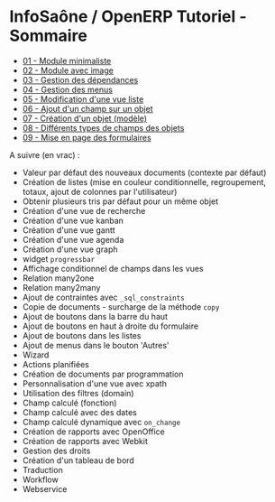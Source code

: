 InfoSaône / OpenERP Tutoriel - Sommaire
===================

* [01 - Module minimaliste                    ](https://github.com/tonygalmiche/openerp_tutoriel_01)
* [02 - Module avec image                     ](https://github.com/tonygalmiche/openerp_tutoriel_02)
* [03 - Gestion des dépendances               ](https://github.com/tonygalmiche/openerp_tutoriel_03)
* [04 - Gestion des menus                     ](https://github.com/tonygalmiche/openerp_tutoriel_04)
* [05 - Modification d'une vue liste          ](https://github.com/tonygalmiche/openerp_tutoriel_05)
* [06 - Ajout d'un champ sur un objet         ](https://github.com/tonygalmiche/openerp_tutoriel_06)
* [07 - Création d'un objet (modèle)          ](https://github.com/tonygalmiche/openerp_tutoriel_07)
* [08 - Différents types de champs des objets ](https://github.com/tonygalmiche/openerp_tutoriel_08)
* [09 - Mise en page des formulaires          ](https://github.com/tonygalmiche/openerp_tutoriel_09)



A suivre (en vrac) : 
* Valeur par défaut des nouveaux documents (contexte par défaut)
* Création de listes (mise en couleur conditionnelle, regroupement, totaux, ajout de colonnes par l'utilisateur)
* Obtenir plusieurs tris par défaut pour un même objet
* Création d'une vue de recherche
* Création d'une vue kanban
* Création d'une vue gantt
* Création d'une vue agenda
* Création d'une vue graph
* widget `progressbar`
* Affichage conditionnel de champs dans les vues
* Relation many2one
* Relation many2many
* Ajout de contraintes avec `_sql_constraints`
* Copie de documents - surcharge de la méthode `copy`
* Ajout de boutons dans la barre du haut
* Ajout de boutons en haut à droite du formulaire
* Ajout de boutons dans les listes
* Ajout de menus dans le bouton 'Autres'
* Wizard
* Actions planifiées
* Création de documents par programmation
* Personnalisation d'une vue avec xpath
* Utilisation des filtres (domain)
* Champ calculé (fonction)
* Champ calculé avec des dates
* Champ calculé dynamique avec `on_change`
* Création de rapports avec OpenOffice
* Création de rapports avec Webkit
* Gestion des droits
* Création d'un tableau de bord
* Traduction
* Workflow
* Webservice
